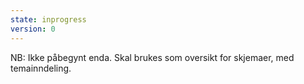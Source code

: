 ```yaml
---
state: inprogress
version: 0
---
```

NB: Ikke påbegynt enda. Skal brukes som oversikt for skjemaer, med temainndeling.
